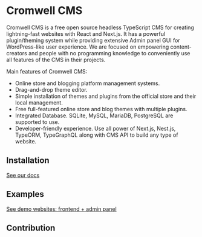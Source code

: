 # Cromwell CMS

Cromwell CMS is a free open source headless TypeScript CMS for creating lightning-fast websites with React and Next.js. It has a powerful plugin/theming system while providing extensive Admin panel GUI for WordPress-like user experience.
We are focused on empowering content-creators and people with no programming knowledge to conveniently use all features of the CMS in their projects.

Main features of Cromwell CMS:

- Online store and blogging platform management systems.
- Drag-and-drop theme editor.
- Simple installation of themes and plugins from the official store and their local management.
- Free full-featured online store and blog themes with multiple plugins.
- Integrated Database. SQLite, MySQL, MariaDB, PostgreSQL are supported to use.
- Developer-friendly experience. Use all power of Next.js, Nest.js, TypeORM, TypeGraphQL along with CMS API to build any type of website.

## Installation

[See our docs](https://cromwellcms.com/docs/overview/installation)

## Examples

[See demo websites: frontend + admin panel](https://cromwellcms.com/docs/overview/intro#examples)

## Contribution

